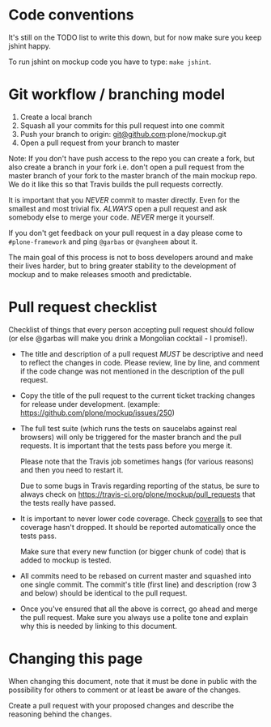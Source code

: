 # Code conventions

It's still on the TODO list to write this down, but for now make sure you keep
jshint happy.

To run jshint on mockup code you have to type: ```make jshint```.


# Git workflow / branching model

1. Create a local branch
2. Squash all your commits for this pull request into one commit
3. Push your branch to origin: git@github.com:plone/mockup.git
4. Open a pull request from your branch to master

Note: If you don't have push access to the repo you can create a fork, but also
create a branch in your fork i.e. don't open a pull request from the master
branch of your fork to the master branch of the main mockup repo. We do it like
this so that Travis builds the pull requests correctly.

It is important that you *NEVER* commit to master directly. Even for the
smallest and most trivial fix. *ALWAYS* open a pull request and ask somebody
else to merge your code. *NEVER* merge it yourself.

If you don't get feedback on your pull request in a day please come to
```#plone-framework``` and ping ```@garbas``` or ```@vangheem``` about it.

The main goal of this process is not to boss developers around and make their
lives harder, but to bring greater stability to the development of mockup and to
make releases smooth and predictable.


# Pull request checklist

Checklist of things that every person accepting pull request should follow (or
else @garbas will make you drink a Mongolian cocktail - I promise!).

 - The title and description of a pull request *MUST* be descriptive and need to
   reflect the changes in code. Please review, line by line, and comment if the
   code change was not mentioned in the description of the pull request.

 - Copy the title of the pull request to the current ticket tracking changes for
   release under development. (example:
   https://github.com/plone/mockup/issues/250)

 - The full test suite (which runs the tests on saucelabs against real browsers)
   will only be triggered for the master branch and the pull requests. It is
   important that the tests pass before you merge it.

   Please note that the Travis job sometimes hangs (for various reasons) and
   then you need to restart it.

   Due to some bugs in Travis regarding reporting of the status, be sure to
   always check on https://travis-ci.org/plone/mockup/pull_requests that the
   tests really have passed.

 - It is important to never lower code coverage. Check [coveralls](
   https://coveralls.io/r/plone/mockup) to see that coverage hasn't dropped. It
   should be reported automatically once the tests pass.
   
   Make sure that every new function (or bigger chunk of code) that is added to
   mockup is tested.

 - All commits need to be rebased on current master and squashed into one single
   commit. The commit's title (first line) and description (row 3 and below)
   should be identical to the pull request.

 - Once you've ensured that all the above is correct, go ahead and merge the
   pull request. Make sure you always use a polite tone and explain why this is
   needed by linking to this document.


# Changing this page

When changing this document, note that it must be done in public with the
possibility for others to comment or at least be aware of the changes.

Create a pull request with your proposed changes and describe the reasoning
behind the changes.

